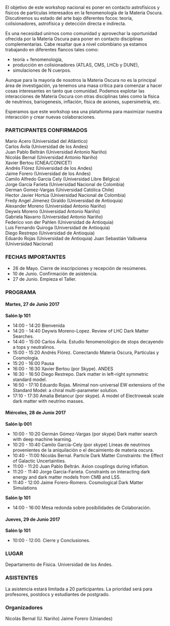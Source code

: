 
El objetivo de este workshop nacional es poner en contacto astrofísicos y físicos de partículas interesados en la fenomenología de la Materia Oscura. Discutiremos su estado del arte bajo diferentes focos: teoría, colisionadores, astrofísica y detección directa e indirecta.

Es una necesidad unirnos como comunidad y aprovechar la oportunidad ofrecida por la Materia Oscura para poner en contacto disciplinas complementarias. Cabe resaltar que a nivel colombiano ya estamos trabajando en diferentes flancos tales como:

* teoría + fenomenología,
* producción en colisionadores (ATLAS, CMS, LHCb y DUNE),
* simulaciones de N cuerpos.

Aunque para la mayoría de nosotros la Materia Oscura no es la principal área de investigación, ya tenemos una masa crítica para comenzar a hacer cosas interesantes en tanto que comunidad. Podemos explotar las interacciones de Materia Oscura con otras disciplinas tales como la física de neutrinos, bariogenesis, inflación, física de axiones, supersimetría, etc.

Esperamos que este workshop sea una plataforma para maximizar nuestra interacción y crear nuevas colaboraciones.

### PARTICIPANTES CONFIRMADOS

Mario Acero (Universidad del Atlántico)  
Carlos Ávila (Universidad de los Andes)  
Juan Pablo Beltrán (Universidad Antonio Nariño)  
Nicolás Bernal (Universidad Antonio Nariño)  
Xavier Bertou (CNEA/CONICET)  
Andrés Flórez (Universidad de los Andes)  
Jaime Forero (Universidad de los Andes)  
Camilo Alfredo  Garcia Cely	(Universidad Libre Bélgica)  
Jorge 	García Farieta (Universidad Nacional de Colombia)  
German 	Gomez-Vargas (Universidad Católica Chile)  
Hector Javier Hortúa (Universidad Nacional de Colombia)  
Fredy Angel	Jimenez Giraldo (Universidad de Antioquia)  
Alexander Moreno (Universidad Antonio Nariño)  
Deywis Moreno (Universidad Antonio Nariño)  
Gabriela Navarro (Universidad Antonio Nariño)  
Federico von der Pahlen (Universidad de Antioquia)  
Luis Fernando Quiroga (Universidad de Antioquia)  
Diego Restrepo (Universidad de Antioquia)   
Eduardo Rojas (Universidad de Antioquia) 
Juan Sebastián Valbuena (Universidad Nacional)    


### FECHAS IMPORTANTES

- 26 de Mayo. Cierre de inscripciones y recepción de resúmenes.
- 10 de Junio. Confirmación de asistencia.
- 27 de Junio. Empieza el Taller.

### PROGRAMA

#### Martes, 27 de Junio 2017

**Salón Ip 101**  
* 14:00 - 14:20 Bienvenida
* 14:20 - 14:40 Deywis Moreno-Lopez. Review of LHC Dark Matter Searches.  
* 14:40 - 15:00 Carlos Ávila. Estudio fenomenológico de stops decayendo a tops y neutralinos.   
* 15:00 - 15:20 Andrés Flórez. Conectando Materia Oscura, Partículas y Cosmología.  
* 15:20 - 16:00 Pausa
* 16:00 - 16:30 Xavier Bertou (por Skype). ANDES
* 16:30 - 16:50 Diego Restrepo. Dark matter in left-right symmetric standard model.  
* 16:50 - 17:10 Eduardo Rojas. Minimal non-universal EW extensions of the Standard Model: a chiral multi-parameter solution.
* 17:10 - 17:30 Amalia Betancur (por skype). A model of Electroweak scale dark matter with neutrino masses.

#### Miércoles, 28 de Junio 2017 

**Salón Ip 001**  
* 10:00 - 10:20 Germán Gómez-Vargas (por skype) Dark matter search with deep machine learning.   
* 10:20 - 10:40 Camilo García-Cely (por skype) Líneas de neutrinos provenientes de la aniquilación o el decaimiento de materia oscura.  
* 10:40 - 11:00 Nicolás Bernal. Particle Dark Matter Constraints: the Effect of Galactic Uncertainties.  
* 11:00 - 11:20 Juan Pablo Beltrán. Axion couplings during inflation.  
* 11:20 - 11:40 Jorge García-Farieta. Constraints on interacting dark energy and dark matter models from CMB and LSS.  
* 11:40 - 12:00 Jaime Forero-Romero. Cosmological Dark Matter Simulations

**Salón Ip 101**  
* 14:00 - 16:00 Mesa redonda sobre posibilidades de Colaboración.  

#### Jueves, 29 de Junio 2017

**Salón Ip 101**  
* 10:00 - 12:00. Cierre y Conclusiones.  

### LUGAR 

Departamento de Física. Universidad de los Andes. 

### ASISTENTES

La asistencia estará limitada a 20 participantes.
La prioridad será para profesores, postdocs y estudiantes de postgrado.

### Organizadores

Nicolás Bernal (U. Nariño)
Jaime Forero (Uniandes)


